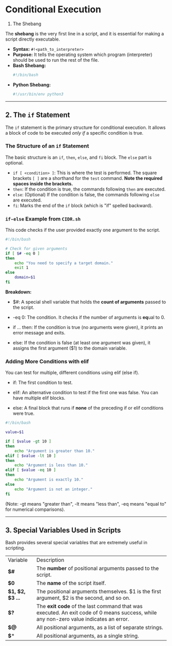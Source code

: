# Conditional Execution
 1. The Shebang

The **shebang** is the very first line in a script, and it is essential for making a script directly executable.

*   **Syntax:** `#!<path_to_interpreter>`
*   **Purpose:** It tells the operating system which program (interpreter) should be used to run the rest of the file.
*   **Bash Shebang:**
    ```bash
    #!/bin/bash
    ```
*   **Python Shebang:**
    ```python
    #!/usr/bin/env python3
    ```

---

## 2. The `if` Statement

The `if` statement is the primary structure for conditional execution. It allows a block of code to be executed *only if* a specific condition is true.

### The Structure of an `if` Statement
The basic structure is an `if`, `then`, `else`, and `fi` block. The `else` part is optional.

*   `if [ <condition> ]`: This is where the test is performed. The square brackets `[ ]` are a shorthand for the `test` command. **Note the required spaces inside the brackets.**
*   `then`: If the condition is true, the commands following `then` are executed.
*   `else`: (Optional) If the condition is false, the commands following `else` are executed.
*   `fi`: Marks the end of the `if` block (which is "if" spelled backward).

### `if-else` Example from `CIDR.sh`
This code checks if the user provided exactly one argument to the script.

```bash
#!/bin/bash

# Check for given arguments
if [ $# -eq 0 ]
then
    echo "You need to specify a target domain."
    exit 1
else
    domain=$1
fi
```

**Breakdown:**

- $#: A special shell variable that holds the **count of arguments** passed to the script.
    
- -eq 0: The condition. It checks if the number of arguments is **eq**ual to 0.
    
- if ... then: If the condition is true (no arguments were given), it prints an error message and exits.
    
- else: If the condition is false (at least one argument was given), it assigns the first argument ($1) to the domain variable.
    

### Adding More Conditions with elif

You can test for multiple, different conditions using elif (else if).

- if: The first condition to test.
    
- elif: An alternative condition to test if the first one was false. You can have multiple elif blocks.
    
- else: A final block that runs if **none** of the preceding if or elif conditions were true.

```bash
#!/bin/bash

value=$1

if [ $value -gt 10 ]
then
    echo "Argument is greater than 10."
elif [ $value -lt 10 ]
then
    echo "Argument is less than 10."
elif [ $value -eq 10 ]
then
    echo "Argument is exactly 10."
else
    echo "Argument is not an integer."
fi
```

(Note: -gt means "greater than", -lt means "less than", -eq means "equal to" for numerical comparisons).

---

## 3. Special Variables Used in Scripts

Bash provides several special variables that are extremely useful in scripting.

|   |   |
|---|---|
|Variable|Description|
|**$#**|The **number** of positional arguments passed to the script.|
|**$0**|The **name** of the script itself.|
|**$1, $2, $3 ...**|The positional arguments themselves. $1 is the first argument, $2 is the second, and so on.|
|**$?**|The **exit code** of the last command that was executed. An exit code of 0 means success, while any non-zero value indicates an error.|
|**$@**|All positional arguments, as a list of separate strings.|
|**$***|All positional arguments, as a single string.|
